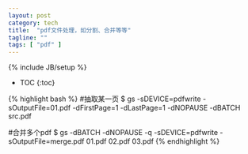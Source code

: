 ```yaml
---
layout: post
category: tech
title:  "pdf文件处理，如分割、合并等等"
tagline: ""
tags: [ "pdf" ] 
---
```

{% include JB/setup %}

* TOC
{:toc}

{% highlight bash %}
#抽取某一页
$ gs -sDEVICE=pdfwrite -sOutputFile=01.pdf -dFirstPage=1 -dLastPage=1 -dNOPAUSE -dBATCH src.pdf

#合并多个pdf
$ gs -dBATCH -dNOPAUSE -q -sDEVICE=pdfwrite -sOutputFile=merge.pdf 01.pdf 02.pdf 03.pdf
{% endhighlight %}
